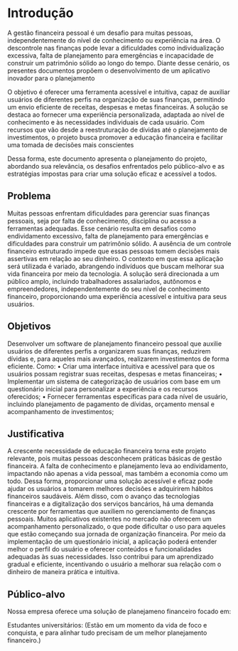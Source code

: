 # Introdução

A gestão financeira pessoal é um desafio para muitas pessoas, independentemente do nível de conhecimento ou experiência na área. O descontrole nas finanças pode levar a dificuldades como individualização excessiva, falta de planejamento para emergências e incapacidade de construir um patrimônio sólido ao longo do tempo. Diante desse cenário, os presentes documentos propõem o desenvolvimento de um aplicativo inovador para o planejamento

O objetivo é oferecer uma ferramenta acessível e intuitiva, capaz de auxiliar usuários de diferentes perfis na organização de suas finanças, permitindo um envio eficiente de receitas, despesas e metas financeiras. A solução se destaca ao fornecer uma experiência personalizada, adaptada ao nível de conhecimento e às necessidades individuais de cada usuário. Com recursos que vão desde a reestruturação de dívidas até o planejamento de investimentos, o projeto busca promover a educação financeira e facilitar uma tomada de decisões mais conscientes

Dessa forma, este documento apresenta o planejamento do projeto, abordando sua relevância, os desafios enfrentados pelo público-alvo e as estratégias impostas para criar uma solução eficaz e acessível a todos.

## Problema
Muitas pessoas enfrentam dificuldades para gerenciar suas finanças pessoais, seja por falta de conhecimento, disciplina ou acesso a ferramentas adequadas. Esse cenário resulta em desafios como endividamento excessivo, falta de planejamento para emergências e dificuldades para construir um patrimônio sólido. A ausência de um controle financeiro estruturado impede que essas pessoas tomem decisões mais assertivas em relação ao seu dinheiro.
O contexto em que essa aplicação será utilizada é variado, abrangendo indivíduos que buscam melhorar sua vida financeira por meio da tecnologia. A solução será direcionada a um público amplo, incluindo trabalhadores assalariados, autônomos e empreendedores, independentemente do seu nível de conhecimento financeiro, proporcionando uma experiência acessível e intuitiva para seus usuários.

## Objetivos

Desenvolver um software de planejamento financeiro pessoal que auxilie usuários de diferentes perfis a organizarem suas finanças, reduzirem dívidas e, para aqueles mais avançados, realizarem investimentos de forma eficiente.
Como:
•	Criar uma interface intuitiva e acessível para que os usuários possam registrar suas receitas, despesas e metas financeiras;
•	Implementar um sistema de categorização de usuários com base em um questionário inicial para personalizar a experiência e os recursos oferecidos;
•	Fornecer ferramentas específicas para cada nível de usuário, incluindo planejamento de pagamento de dívidas, orçamento mensal e acompanhamento de investimentos;

## Justificativa

A crescente necessidade de educação financeira torna este projeto relevante, pois muitas pessoas desconhecem práticas básicas de gestão financeira. A falta de conhecimento e planejamento leva ao endividamento, impactando não apenas a vida pessoal, mas também a economia como um todo. Dessa forma, proporcionar uma solução acessível e eficaz pode ajudar os usuários a tomarem melhores decisões e adquirirem hábitos financeiros saudáveis.
Além disso, com o avanço das tecnologias financeiras e a digitalização dos serviços bancários, há uma demanda crescente por ferramentas que auxiliem no gerenciamento de finanças pessoais. Muitos aplicativos existentes no mercado não oferecem um acompanhamento personalizado, o que pode dificultar o uso para aqueles que estão começando sua jornada de organização financeira.
Por meio da implementação de um questionário inicial, a aplicação poderá entender melhor o perfil do usuário e oferecer conteúdos e funcionalidades adequadas às suas necessidades. Isso contribui para um aprendizado gradual e eficiente, incentivando o usuário a melhorar sua relação com o dinheiro de maneira prática e intuitiva.

## Público-alvo

Nossa empresa oferece uma solução de planejameno financeiro focado em:

Estudantes universitários: (Estão em um momento da vida de foco e conquista, e para alinhar tudo precisam de um melhor planejamento financeiro.)


